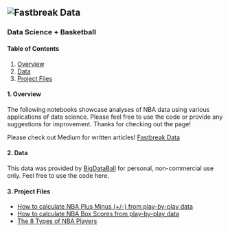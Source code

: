 ![Fastbreak Data](https://cdn-images-1.medium.com/max/313/1*gEWgrI7ceDHQLVaPdGbP4g@2x.png)
---
### Data Science + Basketball

#### Table of Contents
1. [Overview](#summary)
2. [Data](#data)
3. [Project Files](#project_files)

#### 1. Overview <a name="summary"></a>
The following notebooks showcase analyses of NBA data using various applications of data science. Please feel free to use the code or provide any suggestions for improvement. Thanks for checking out the page!

Please check out Medium for written articles!
[Fastbreak Data](https://www.fastbreakdata.com/) 

#### 2. Data <a name="data"></a>
This data was provided by [BigDataBall](https://www.bigdataball.com/) for personal, non-commercial use only. Feel free to use the code here.  

#### 3. Project Files <a name="project_files"></a>
- [How to calculate NBA Plus Minus (+/-) from play-by-play data](https://github.com/acheng1230/FastbreakData/blob/master/ipynb/Calculate_PlusMinus.ipynb)
- [How to calculate NBA Box Scores from play-by-play data](https://github.com/acheng1230/FastbreakData/blob/master/ipynb/Calculate_BoxScore.ipynb)
- [The 8 Types of NBA Players](https://github.com/acheng1230/NBA_Player_Types)